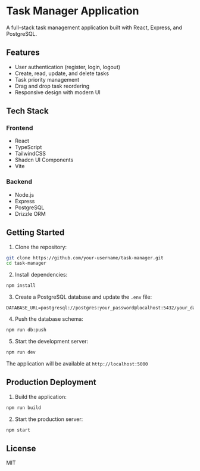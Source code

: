 # Task Manager Application

A full-stack task management application built with React, Express, and PostgreSQL.

## Features

- User authentication (register, login, logout)
- Create, read, update, and delete tasks
- Task priority management
- Drag and drop task reordering
- Responsive design with modern UI

## Tech Stack

### Frontend
- React
- TypeScript
- TailwindCSS
- Shadcn UI Components
- Vite

### Backend
- Node.js
- Express
- PostgreSQL
- Drizzle ORM

## Getting Started

1. Clone the repository:
```bash
git clone https://github.com/your-username/task-manager.git
cd task-manager
```

2. Install dependencies:
```bash
npm install
```

3. Create a PostgreSQL database and update the `.env` file:
```env
DATABASE_URL=postgresql://postgres:your_password@localhost:5432/your_database
```

4. Push the database schema:
```bash
npm run db:push
```

5. Start the development server:
```bash
npm run dev
```

The application will be available at `http://localhost:5000`

## Production Deployment

1. Build the application:
```bash
npm run build
```

2. Start the production server:
```bash
npm start
```

## License

MIT 